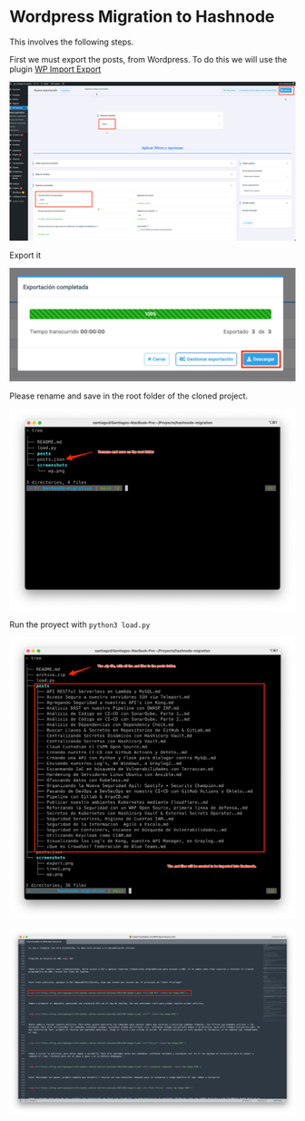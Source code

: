 # Wordpress Migration to Hashnode


This involves the following steps.

First we must export the posts, from Wordpress. To do this we will use the plugin [WP Import Export](https://wordpress.org/plugins/wp-import-export-lite/)

![WP Export](screenshots/wp.png)

Export it

![Export](screenshots/export.png)

Please rename and save in the root folder of the cloned project.

![Tree](screenshots/tree1.png)

Run the proyect with ```python3 load.py```

![Tree](screenshots/zip.png)

![Tree](screenshots/post.png)